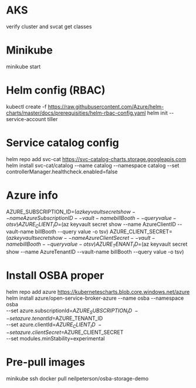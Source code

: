 # AKS
verify cluster and svcat get classes

# Minikube
minikube start

# Helm config (RBAC)
kubectl create -f https://raw.githubusercontent.com/Azure/helm-charts/master/docs/prerequisities/helm-rbac-config.yaml
helm init --service-account tiller

# Service catalog config
helm repo add svc-cat https://svc-catalog-charts.storage.googleapis.com
helm install svc-cat/catalog --name catalog --namespace catalog --set controllerManager.healthcheck.enabled=false

# Azure info
AZURE_SUBSCRIPTION_ID=$(az keyvault secret show --name AzureSubscriptionID --vault-name billBooth --query value -o tsv)
AZURE_CLIENT_ID=$(az keyvault secret show --name AzureClientID --vault-name billBooth --query value -o tsv)
AZURE_CLIENT_SECRET=$(az keyvault secret show --name AzureClientSecret --vault-name billBooth --query value -o tsv)
AZURE_TENANT_ID=$(az keyvault secret show --name AzureTenantID --vault-name billBooth --query value -o tsv)

# Install OSBA proper
helm repo add azure https://kubernetescharts.blob.core.windows.net/azure
helm install azure/open-service-broker-azure --name osba --namespace osba \
  --set azure.subscriptionId=$AZURE_SUBSCRIPTION_ID \
  --set azure.tenantId=$AZURE_TENANT_ID \
  --set azure.clientId=$AZURE_CLIENT_ID \
  --set azure.clientSecret=$AZURE_CLIENT_SECRET \
  --set modules.minStability=experimental

# Pre-pull images
minikube ssh
docker pull neilpeterson/osba-storage-demo